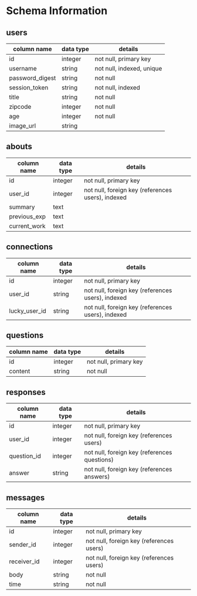 # Schema Information


## users

column name     | data type | details
----------------|-----------|-----------------------
id              | integer   | not null, primary key
username        | string    | not null, indexed, unique
password_digest | string    | not null
session_token   | string    | not null, indexed
title           | string    | not null
zipcode         | integer   | not null
age             | integer   | not null
image_url       | string    |


## abouts

column name     | data type | details
----------------|-----------|-----------------------
id              | integer   | not null, primary key
user_id         | integer   | not null, foreign key (references users), indexed
summary         | text      |
previous_exp    | text      |
current_work    | text      |


## connections

column name     | data type | details
----------------|-----------|-----------------------
id              | integer   | not null, primary key
user_id         | string    | not null, foreign key (references users), indexed
lucky_user_id   | string    | not null, foreign key (references users), indexed


## questions

column name     | data type | details
----------------|-----------|-----------------------
id              | integer   | not null, primary key
content         | string    | not null


## responses

column name     | data type | details
----------------|-----------|-----------------------
id              | integer   | not null, primary key
user_id         | integer   | not null, foreign key (references users)
question_id     | integer   | not null, foreign key (references questions)
answer          | string    | not null, foreign key (references answers)

## messages

column name     | data type | details
----------------|-----------|-----------------------
id              | integer   | not null, primary key
sender_id       | integer   | not null, foreign key (references users)
receiver_id     | integer   | not null, foreign key (references users)
body            | string    | not null
time            | string    | not null
